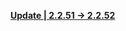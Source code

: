 <!--**[PC Game | 2.2.52 | Link1](https://autopatchcn.bhsr.com/client/beta/20240307110646_wHxKQBZXOyA5Wqd5/StarRail_2.2.52.zip)**   
**[PC Game | 2.2.52 | Link2](https://bhrpg-prod.oss-accelerate.aliyuncs.com/client/beta/20240307110646_wHxKQBZXOyA5Wqd5/StarRail_2.2.52.zip)**-->

**[Update | 2.2.51 -> 2.2.52](https://autopatchcn.bhsr.com/client/hkrpg_cn/game_2.2.51_2.2.52_hdiff_fFRuvMACnyTUKGjc.zip)**
